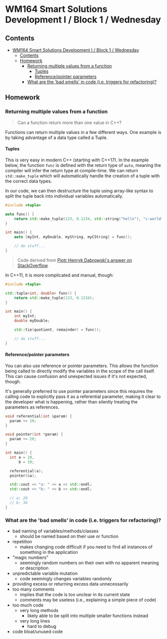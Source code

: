 # WM164 Smart Solutions Development I / Block 1 / Wednesday

## Contents

- [WM164 Smart Solutions Development I / Block 1 / Wednesday](#wm164-smart-solutions-development-i--block-1--wednesday)
  - [Contents](#contents)
  - [Homework](#homework)
    - [Returning multiple values from a function](#returning-multiple-values-from-a-function)
      - [Tuples](#tuples)
      - [Reference/pointer parameters](#referencepointer-parameters)
    - [What are the 'bad smells' in code (i.e. triggers for refactoring)?](#what-are-the-bad-smells-in-code-ie-triggers-for-refactoring)

## Homework

### Returning multiple values from a function

> Can a function return more than one value in C++?

Functions can return multiple values in a few different ways. One example is by taking advantage of a data type called a Tuple.

#### Tuples

This is very easy in modern C++ (starting with C++17). In the example below, the function `func` is defined with the return type of `auto`, meaning the compiler will infer the return type at compile-time. We can return `std::make_tuple` which will automatically handle the creation of a tuple with the correct data types.

In our code, we can then destructure the tuple using array-like syntax to split the tuple back into individual variables automatically.

```cpp
#include <tuple>

auto func() {
    return std::make_tuple(123, 0.1234, std::string("hello"), "c-world");
}

int main() {
    auto [myInt, myDouble, myString, myCString] = func();

    // do stuff...
}
```

> Code derived from [Piotr Henryk Dabrowski's answer on StackOverflow](https://stackoverflow.com/a/70769118/11091039).

In C++11, it is more complicated and manual, though:

```cpp
#include <tuple>

std::tuple<int, double> func() {
    return std::make_tuple(123, 0.1234);
}

int main() {
    int myInt;
    double myDouble;

    std::tie(quotient, remainder) = func();

    // do stuff...
}
```

#### Reference/pointer parameters

You can also use reference or pointer parameters. This allows the function being called to directly modify the variables in the scope of the call itself. This can cause confusion and unexpected issues if it's not expected, though.

It's generally preferred to use pointer parameters since this requires the calling code to explicitly pass it as a referential parameter, making it clear to the developer what is happening, rather than silently treating the parameters as references.

```cpp
void referential(int &param) {
  param += 10;
}

void pointer(int *param) {
  param += 20;
}

int main() {
  int a = 10,
      b = 10;

  referential(a);
  pointer(&a);

  std::cout << "a: " << a << std::endl;
  std::cout << "b: " << b << std::endl;

  // a: 20
  // b: 30
}
```

### What are the 'bad smells' in code (i.e. triggers for refactoring)?

- bad naming of variables/methods/classes
  - should be named based on their use or function
- repetition
  - makes changing code difficult if you need to find all instances of something in the application
- "magic numbers"
  - seemingly random numbers on their own with no apparent meaning or description
- unpredictable variable mutation
  - code seemingly changes variables randomly
- providing excess or returning excess data unnecessarily
- too many comments
  - implies that the code is too unclear in its current state
  - comments may be useless (i.e., explaining a simple piece of code)
- too much code
  - very long methods
    - likely able to be split into multiple smaller functions instead
  - very long lines
    - hard to debug
- code bloat/unused code
